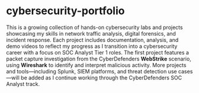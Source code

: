 # cybersecurity-portfolio

This is a growing collection of hands-on cybersecurity labs and projects showcasing my skills in network traffic analysis, digital forensics, and incident response. Each project includes documentation, analysis, and demo videos to reflect my progress as I transition into a cybersecurity career with a focus on SOC Analyst Tier 1 roles. The first project features a packet capture investigation from the CyberDefenders **WebStrike** scenario, using **Wireshark** to identify and interpret malicious activity. More projects and tools—including Splunk, SIEM platforms, and threat detection use cases—will be added as I continue working through the CyberDefenders SOC Analyst track.
